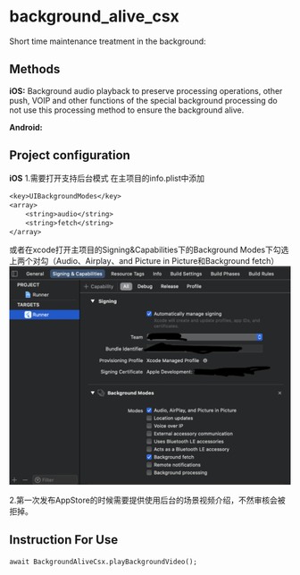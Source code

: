 <!--
 * @Author: Cao Shixin
 * @Date: 2021-01-05 15:53:19
 * @LastEditors: Cao Shixin
 * @LastEditTime: 2021-01-06 13:53:31
 * @Description: 
-->
# background_alive_csx

Short time maintenance treatment in the background:


## Methods

**iOS:** Background audio playback to preserve processing operations, other push, VOIP and other functions of the special background processing do not use this processing method to ensure the background alive.

**Android:** 


## Project configuration
**iOS**
1.需要打开支持后台模式
在主项目的info.plist中添加
```
<key>UIBackgroundModes</key>
<array>
	<string>audio</string>
	<string>fetch</string>
</array>
```
或者在xcode打开主项目的Signing&Capabilities下的Background Modes下勾选上两个对勾（Audio、Airplay、and Picture in Picture和Background fetch）
![ios配置图片](https://github.com/KirstenDunst/FlutterPlugins/blob/main/background_alive_csx/iosConfiguration.png)

2.第一次发布AppStore的时候需要提供使用后台的场景视频介绍，不然审核会被拒掉。



## Instruction For Use
```
await BackgroundAliveCsx.playBackgroundVideo();
```

